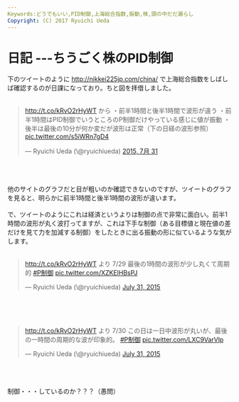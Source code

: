 ```yaml
---
Keywords:どうでもいい,PID制御,上海総合指数,振動,株,頭の中だだ漏らし
Copyright: (C) 2017 Ryuichi Ueda
---
```

# 日記 ---ちうごく株のPID制御
下のツイートのように <a href="http://nikkei225jp.com/china/" target="_blank">http://nikkei225jp.com/china/</a> で上海総合指数をしばしば確認するのが日課になっており。ちと図を拝借しました。<br />
<br />
<blockquote class="twitter-tweet" lang="ja"><p lang="ja" dir="ltr"><a href="http://t.co/kRvO2rHyWT">http://t.co/kRvO2rHyWT</a> から&#10;&#10;・前半1時間と後半1時間で波形が違う&#10;・前半1時間はPID制御でいうところのP制御だけやっている感じに値が振動&#10;・後半は最後の10分が何か変だが波形は正常（下の日経の波形参照） <a href="http://t.co/s5iWRn7gD4">pic.twitter.com/s5iWRn7gD4</a></p>&mdash; Ryuichi Ueda (\@ryuichiueda) <a href="https://twitter.com/ryuichiueda/status/626964786249605120">2015, 7月 31</a></blockquote><br />
<script async src="//platform.twitter.com/widgets.js" charset="utf-8"></script><br />
<br />
他のサイトのグラフだと目が粗いのか確認できないのですが、ツイートのグラフを見ると、明らかに前半1時間と後半1時間の波形が違います。<br />
<br />
で、ツイートのようにこれは経済というよりは制御の点で非常に面白い。前半1時間の波形が丸く波打ってますが、これは下手な制御（ある目標値と現在値の差だけを見て力を加減する制御）をしたときに出る振動の形に似ているような気がします。<br />
<br />
<blockquote class="twitter-tweet" data-partner="tweetdeck"><p lang="ja" dir="ltr"><a href="http://t.co/kRvO2rHyWT">http://t.co/kRvO2rHyWT</a>&#10;より 7/29&#10;&#10;最後の1時間の波形が少し丸くて周期的&#10;&#10;<a href="https://twitter.com/hashtag/P%E5%88%B6%E5%BE%A1?src=hash">#P制御</a> <a href="http://t.co/XZKElHBsPJ">pic.twitter.com/XZKElHBsPJ</a></p>&mdash; Ryuichi Ueda (\@ryuichiueda) <a href="https://twitter.com/ryuichiueda/status/627251069677117441">July 31, 2015</a></blockquote><br />
<script async src="//platform.twitter.com/widgets.js" charset="utf-8"></script><br />
<br />
<blockquote class="twitter-tweet" data-partner="tweetdeck"><p lang="ja" dir="ltr"><a href="http://t.co/kRvO2rHyWT">http://t.co/kRvO2rHyWT</a>&#10;より 7/30&#10;&#10;この日は一日中波形が丸いが、最後の一時間の周期的な波が印象的。&#10;&#10;<a href="https://twitter.com/hashtag/P%E5%88%B6%E5%BE%A1?src=hash">#P制御</a> <a href="http://t.co/LXC9VarVlp">pic.twitter.com/LXC9VarVlp</a></p>&mdash; Ryuichi Ueda (\@ryuichiueda) <a href="https://twitter.com/ryuichiueda/status/627251293816496128">July 31, 2015</a></blockquote><br />
<script async src="//platform.twitter.com/widgets.js" charset="utf-8"></script><br />
<br />
制御・・・しているのか？？？（愚問）
